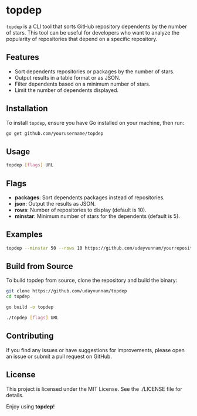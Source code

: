 # topdep

`topdep` is a CLI tool that sorts GitHub repository dependents by the number of stars. This tool can be useful for developers who want to analyze the popularity of repositories that depend on a specific repository.

## Features

- Sort dependents repositories or packages by the number of stars.
- Output results in a table format or as JSON.
- Filter dependents based on a minimum number of stars.
- Limit the number of dependents displayed.

## Installation

To install `topdep`, ensure you have Go installed on your machine, then run:

```sh
go get github.com/yourusername/topdep
```

## Usage

```sh
topdep [flags] URL
```

## Flags

- **packages**: Sort dependents packages instead of repositories.
- **json**: Output the results as JSON.
- **rows**: Number of repositories to display (default is 10).
- **minstar**: Minimum number of stars for the dependents (default is 5).

## Examples

```sh
topdep --minstar 50 --rows 10 https://github.com/udayvunnam/yourrepository
```

## Build from Source

To build topdep from source, clone the repository and build the binary:

```sh
git clone https://github.com/udayvunnam/topdep
cd topdep

go build -o topdep

./topdep [flags] URL
```

## Contributing

If you find any issues or have suggestions for improvements, please open an issue or submit a pull request on GitHub.

## License

This project is licensed under the MIT License. See the ./LICENSE file for details.

Enjoy using **topdep**!
